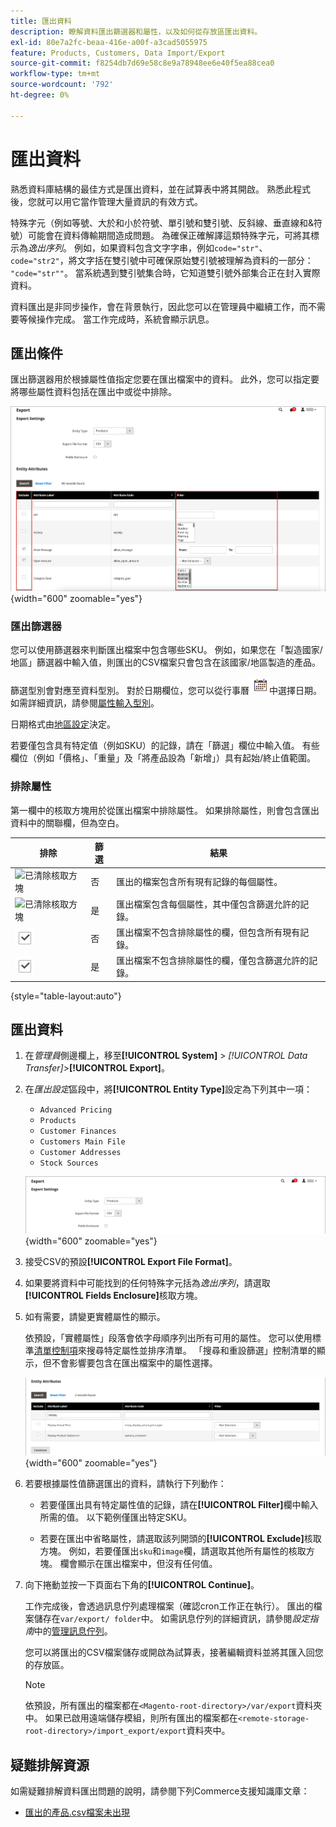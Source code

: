 ```yaml
---
title: 匯出資料
description: 瞭解資料匯出篩選器和屬性，以及如何從存放區匯出資料。
exl-id: 80e7a2fc-beaa-416e-a00f-a3cad5055975
feature: Products, Customers, Data Import/Export
source-git-commit: f8254db7d69e58c8e9a78948ee6e40f5ea88cea0
workflow-type: tm+mt
source-wordcount: '792'
ht-degree: 0%

---
```


# 匯出資料

熟悉資料庫結構的最佳方式是匯出資料，並在試算表中將其開啟。 熟悉此程式後，您就可以用它當作管理大量資訊的有效方式。

特殊字元（例如等號、大於和小於符號、單引號和雙引號、反斜線、垂直線和&amp;符號）可能會在資料傳輸期間造成問題。 為確保正確解譯這類特殊字元，可將其標示為&#x200B;_逸出序列_。 例如，如果資料包含文字字串，例如`code="str"`、`code="str2"`，將文字括在雙引號中可確保原始雙引號被理解為資料的一部分： `"code="str""`。 當系統遇到雙引號集合時，它知道雙引號外部集合正在封入實際資料。

資料匯出是非同步操作，會在背景執行，因此您可以在管理員中繼續工作，而不需要等候操作完成。 當工作完成時，系統會顯示訊息。

## 匯出條件

匯出篩選器用於根據屬性值指定您要在匯出檔案中的資料。 此外，您可以指定要將哪些屬性資料包括在匯出中或從中排除。

![資料匯出條件](./assets/data-export-entity-attributes-exclude.png){width="600" zoomable="yes"}

### 匯出篩選器

您可以使用篩選器來判斷匯出檔案中包含哪些SKU。 例如，如果您在「製造國家/地區」篩選器中輸入值，則匯出的CSV檔案只會包含在該國家/地區製造的產品。

篩選型別會對應至資料型別。 對於日期欄位，您可以從行事曆![行事曆圖示](../assets/icon-calendar.png)中選擇日期。 如需詳細資訊，請參閱[屬性輸入型別](../catalog/attributes-input-types.md)。

日期格式由[地區設定](../getting-started/store-details.md#locale-options)決定。

若要僅包含具有特定值（例如SKU）的記錄，請在「篩選」欄位中輸入值。 有些欄位（例如「價格」、「重量」及「將產品設為「新增」）具有起始/終止值範圍。

### 排除屬性

第一欄中的核取方塊用於從匯出檔案中排除屬性。 如果排除屬性，則會包含匯出資料中的關聯欄，但為空白。

| 排除 | 篩選 | 結果 |
|--- |--- |--- |
| ![已清除核取方塊](../assets/checkbox-clear.png) | 否 | 匯出的檔案包含所有現有記錄的每個屬性。 |
| ![已清除核取方塊](../assets/checkbox-clear.png) | 是 | 匯出檔案包含每個屬性，其中僅包含篩選允許的記錄。 |
| ![已選取核取方塊](../assets/checkbox-selected.png) | 否 | 匯出檔案不包含排除屬性的欄，但包含所有現有記錄。 |
| ![已選取核取方塊](../assets/checkbox-selected.png) | 是 | 匯出檔案不包含排除屬性的欄，僅包含篩選允許的記錄。 |

{style="table-layout:auto"}

## 匯出資料

1. 在&#x200B;_管理員_&#x200B;側邊欄上，移至&#x200B;**[!UICONTROL System]** > _[!UICONTROL Data Transfer]_>**[!UICONTROL Export]**。

1. 在&#x200B;_匯出設定_&#x200B;區段中，將&#x200B;**[!UICONTROL Entity Type]**&#x200B;設定為下列其中一項：

   - `Advanced Pricing`
   - `Products`
   - `Customer Finances`
   - `Customers Main File`
   - `Customer Addresses`
   - `Stock Sources`

   ![資料匯出設定](./assets/data-export-settings.png){width="600" zoomable="yes"}

1. 接受CSV的預設&#x200B;**[!UICONTROL Export File Format]**。

1. 如果要將資料中可能找到的任何特殊字元括為&#x200B;_逸出序列_，請選取&#x200B;**[!UICONTROL Fields Enclosure]**&#x200B;核取方塊。

1. 如有需要，請變更實體屬性的顯示。

   依預設，「實體屬性」段落會依字母順序列出所有可用的屬性。 您可以使用標準[清單控制項](../getting-started/admin-grid-controls.md)來搜尋特定屬性並排序清單。 「搜尋和重設篩選」控制清單的顯示，但不會影響要包含在匯出檔案中的屬性選擇。

   ![資料匯出篩選的實體屬性](./assets/data-export-filter-entity-attributes.png){width="600" zoomable="yes"}

1. 若要根據屬性值篩選匯出的資料，請執行下列動作：

   - 若要僅匯出具有特定屬性值的記錄，請在&#x200B;**[!UICONTROL Filter]**&#x200B;欄中輸入所需的值。 以下範例僅匯出特定SKU。

   - 若要在匯出中省略屬性，請選取該列開頭的&#x200B;**[!UICONTROL Exclude]**&#x200B;核取方塊。 例如，若要僅匯出`sku`和`image`欄，請選取其他所有屬性的核取方塊。 欄會顯示在匯出檔案中，但沒有任何值。

1. 向下捲動並按一下頁面右下角的&#x200B;**[!UICONTROL Continue]**。

   工作完成後，會透過訊息佇列處理檔案（確認cron工作正在執行）。 匯出的檔案儲存在`var/export/ folder`中。 如需訊息佇列的詳細資訊，請參閱&#x200B;_設定指南_&#x200B;中的[管理訊息佇列](https://experienceleague.adobe.com/docs/commerce-operations/configuration-guide/message-queues/manage-message-queues.html?lang=zh-Hant)。

   您可以將匯出的CSV檔案儲存或開啟為試算表，接著編輯資料並將其匯入回您的存放區。

   >[!NOTE]
   >
   >依預設，所有匯出的檔案都在`<Magento-root-directory>/var/export`資料夾中。 如果已啟用遠端儲存模組，則所有匯出的檔案都在`<remote-storage-root-directory>/import_export/export`資料夾中。

## 疑難排解資源

如需疑難排解資料匯出問題的說明，請參閱下列Commerce支援知識庫文章：

- [匯出的產品.csv檔案未出現](https://experienceleague.adobe.com/docs/commerce-knowledge-base/kb/troubleshooting/miscellaneous/exported-products-.csv-file-does-not-appear.html?lang=zh-Hant)
